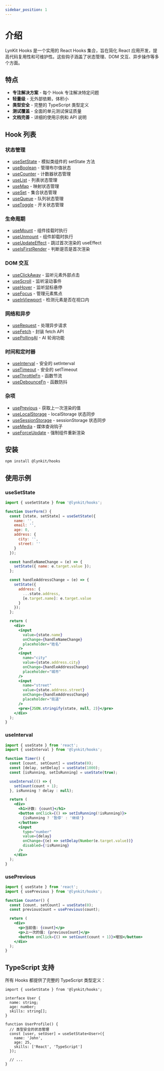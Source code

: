 ```yaml
---
sidebar_position: 1
---
```


# 介绍

LynKit Hooks 是一个实用的 React Hooks 集合，旨在简化 React 应用开发，提高代码复用性和可维护性。这些钩子涵盖了状态管理、DOM 交互、异步操作等多个方面。

## 特点

- **专注解决方案** - 每个 Hook 专注解决特定问题
- **轻量级** - 无外部依赖，体积小
- **类型安全** - 完整的 TypeScript 类型定义
- **测试覆盖** - 全面的单元测试保证质量
- **文档完善** - 详细的使用示例和 API 说明

## Hook 列表

### 状态管理

- [useSetState](/docs/hooks/useSetState) - 模拟类组件的 setState 方法
- [useBoolean](/docs/hooks/useBoolean) - 管理布尔值状态
- [useCounter](/docs/hooks/useCounter) - 计数器状态管理
- [useList](/docs/hooks/useList) - 列表状态管理
- [useMap](/docs/hooks/useMap) - 映射状态管理
- [useSet](/docs/hooks/useSet) - 集合状态管理
- [useQueue](/docs/hooks/useQueue) - 队列状态管理
- [useToggle](/docs/hooks/useToggle) - 开关状态管理

### 生命周期

- [useMount](/docs/hooks/useMount) - 组件挂载时执行
- [useUnmount](/docs/hooks/useUnmount) - 组件卸载时执行
- [useUpdateEffect](/docs/hooks/useUpdateEffect) - 跳过首次渲染的 useEffect
- [useIsFirstRender](/docs/hooks/useIsFirstRender) - 判断是否是首次渲染

### DOM 交互

- [useClickAway](/docs/hooks/useClickAway) - 监听元素外部点击
- [useScroll](/docs/hooks/useScroll) - 监听滚动事件
- [useHover](/docs/hooks/useHover) - 监听鼠标悬停
- [useFocus](/docs/hooks/useFocus) - 管理元素焦点
- [useInViewport](/docs/hooks/useInViewport) - 检测元素是否在视口内

### 网络和异步

- [useRequest](/docs/hooks/useRequest) - 处理异步请求
- [useFetch](/docs/hooks/useFetch) - 封装 fetch API
- [usePollingAI](/docs/hooks/usePollingAI) - AI 轮询功能

### 时间和定时器

- [useInterval](/docs/hooks/useInterval) - 安全的 setInterval
- [useTimeout](/docs/hooks/useTimeout) - 安全的 setTimeout
- [useThrottleFn](/docs/hooks/useThrottleFn) - 函数节流
- [useDebounceFn](/docs/hooks/useDebounceFn) - 函数防抖

### 杂项

- [usePrevious](/docs/hooks/usePrevious) - 获取上一次渲染的值
- [useLocalStorage](/docs/hooks/useLocalStorage) - localStorage 状态同步
- [useSessionStorage](/docs/hooks/useSessionStorage) - sessionStorage 状态同步
- [useMedia](/docs/hooks/useMedia) - 媒体查询钩子
- [useForceUpdate](/docs/hooks/useForceUpdate) - 强制组件重新渲染

## 安装

```bash
npm install @lynkit/hooks
```

## 使用示例

### useSetState

```jsx
import { useSetState } from '@lynkit/hooks';

function UserForm() {
  const [state, setState] = useSetState({
    name: '',
    email: '',
    age: 0,
    address: {
      city: '',
      street: ''
    }
  });

  const handleNameChange = (e) => {
    setState({ name: e.target.value });
  };

  const handleAddressChange = (e) => {
    setState({
      address: {
        ...state.address,
        [e.target.name]: e.target.value
      }
    });
  };

  return (
    <div>
      <input
        value={state.name}
        onChange={handleNameChange}
        placeholder="姓名"
      />
      <input
        name="city"
        value={state.address.city}
        onChange={handleAddressChange}
        placeholder="城市"
      />
      <input
        name="street"
        value={state.address.street}
        onChange={handleAddressChange}
        placeholder="街道"
      />
      <pre>{JSON.stringify(state, null, 2)}</pre>
    </div>
  );
}
```

### useInterval

```jsx
import { useState } from 'react';
import { useInterval } from '@lynkit/hooks';

function Timer() {
  const [count, setCount] = useState(0);
  const [delay, setDelay] = useState(1000);
  const [isRunning, setIsRunning] = useState(true);

  useInterval(() => {
    setCount(count + 1);
  }, isRunning ? delay : null);

  return (
    <div>
      <h1>计数: {count}</h1>
      <button onClick={() => setIsRunning(!isRunning)}>
        {isRunning ? '暂停' : '继续'}
      </button>
      <input
        type="number"
        value={delay}
        onChange={(e) => setDelay(Number(e.target.value))}
        disabled={!isRunning}
      />
    </div>
  );
}
```

### usePrevious

```jsx
import { useState } from 'react';
import { usePrevious } from '@lynkit/hooks';

function Counter() {
  const [count, setCount] = useState(0);
  const previousCount = usePrevious(count);

  return (
    <div>
      <p>当前值: {count}</p>
      <p>上一次的值: {previousCount}</p>
      <button onClick={() => setCount(count + 1)}>增加</button>
    </div>
  );
}
```

## TypeScript 支持

所有 Hooks 都提供了完整的 TypeScript 类型定义：

```tsx
import { useSetState } from '@lynkit/hooks';

interface User {
  name: string;
  age: number;
  skills: string[];
}

function UserProfile() {
  // 类型安全的状态管理
  const [user, setUser] = useSetState<User>({
    name: 'John',
    age: 25,
    skills: ['React', 'TypeScript']
  });

  // ...
}
```